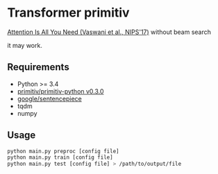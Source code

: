 # Transformer primitiv

[Attention Is All You Need (Vaswani et al., NIPS'17)](https://papers.nips.cc/paper/7181-attention-is-all-you-need.pdf)
without beam search

it may work.

## Requirements
* Python >= 3.4
* [primitiv/primitiv-python v0.3.0](https://github.com/primitiv/primitiv-python/tree/v0.3.0)
* [google/sentencepiece](https://github.com/google/sentencepiece)
* tqdm
* numpy

## Usage
```sh
python main.py preproc [config file]
python main.py train [config file]
python main.py test [config file] > /path/to/output/file
```
